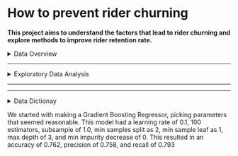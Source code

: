 # How to prevent rider churning

**This project aims to understand the factors that lead to rider churning and explore methods to improve rider retention rate.**

<details>

<summary>Data Overview</summary>

---
**Data consist of 12 columns and 50000 observations. The following three columns (Average Rating by Driver, Average Rating of Driver, and Phone) contain missing data, noted in the table below.**

|#   |Column                 | Misisng |  Dtype |
|--- | ------                |  -------| -----  |
| 0  | avg_dist              |  0      | float64|
| 1  | avg_rating_by_driver  |  201|  float64|
| 2  | avg_rating_of_driver  |  8122|  float64|
| 3  | avg_surge             |  0|  float64|
| 4  | city                  |  0|  object |
| 5  | last_trip_date        |  0|  object |
| 6  | phone                 |  396|  object |
| 7  | signup_date           |  0|  object |
| 8  | surge_pct             |  0|  float64|
| 9  | trips_in_first_30_days|  0|  int64  |
| 10 | luxury_car_user       | 0| bool   |
| 11 | weekday_pct           | 0| float64|
</details>

---

<details>

<summary>Exploratory Data Analysis </summary>

### Table of Missing Values

|Column| Imputed As: | Why?|
|------|--------------|-----|
|Average Rating by Driver| 0 | Customers with missing ratings have never been rated before.|
|Average Rating of Driver| 0 | Drivers with missing ratings have never been rated before|
|Phone| "Andriod" | Variable changed to is_iphone. If not, then we assume it is something else, i.e., Andriod. |

### Feature Engineering

|New Column| Created From| Levels|
|------|--------------|-----|
|is_phone|Phones which are iphones| True or False|
|city_Astapor          | City of Astapor|True or False|
|city_King's Landing   | City of King's Landing  |True or False|
|city_Winterfell       |City of Winterfell|True or False|
|last_trip_day         |Day of last trip date | 1 - 31|
|last_trip_month       |Month of last trip date| 1 - 12|
|signup_day            |Day of signup date | 1 - 31|
|signup_month          |Month of signup date| 1 - 12|
|**churn**| *target* :: Last trip date less greater than 30 days. |True or False|

<img src = "img/data_hist.png" hight= "100"></img>

</details>

---
---
<details>

<summary> Data Dictionay </summary>

|#  |Column                | Count | Dtype | Definition|
|---|  ------              |-------|-------| ----------|
| 0 |  avg_dist            |    50000 | float64|The average distance (in miles) per trip taken in the first 30 days after signup|
| 1 |  avg_rating_by_driver|    50000 | float64|The rider’s average rating over all of their trips|
| 2 |  avg_rating_of_driver|    50000 | float64|The rider’s average rating of their drivers over all of their trips|
| 3 |  avg_surge           |    50000 | float64|The average surge multiplier over all of this user’s trips|
| 4 |  is_iphone           |    50000 | int64  |If driver use Iphone|
| 5 |  surge_pct           |    50000 | float64|The percent of trips taken with surge multiplier > 1|
| 6 |  trips_in_first_30_days|  50000 | int64  |The number of trips this user took in the first 30 days after signing up|
| 7 |  luxury_car_user       |  50000 |  int64  |1 if the user took a luxury car in their first 30 days; 0 otherwise|
| 8 |  weekday_pct           |  50000 |  float64|The percent of the user’s trips occurring during a weekday|
| 9 |  city_Astapor          |  50000 |  uint8  |City of Astapor|
| 10|  city_King's Landing   |  50000 |  uint8  |City of King's Landing
| 11|  city_Winterfell       |  50000 |  uint8  |City of Winterfell|
| 12|  last_trip_day         |  50000 |  int64  |Day of last trip|
| 13|  last_trip_month       |  50000 |  int64  |Month of last trip|
| 14|  signup_day            |  50000 |  int64  |Day of signup|
| 15|  signup_month          |  50000 |  int64 |Month of signup|
|16 | churn| 50000|uint8| 1 if rider churned|

</details>

We started with making a Gradient Boosting Regressor, picking parameters that seemed reasonable. 
This model had a learning rate of 0.1, 100 estimators, subsample of 1.0, min samples split as 2, min sample leaf as 1, 
max depth of 3, and min impurity decrease of 0. 
This resulted in an accuracy of 0.762, precision of 0.758, and recall of 0.793
